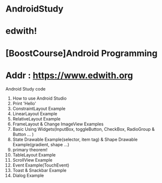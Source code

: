 # AndroidStudy
# edwith!
# [BoostCourse]Android Programming
# Addr : https://www.edwith.org 


Android Study code

1. How to use Android Studio
2. Print 'Hello'
3. ConstraintLayout Example
4. LinearLayout Example
5. RelativeLayout Example
6. FrameLayout & Change ImageView Examples
7. Basic Using Widgets(InputBox, toggleButton, CheckBox, RadioGroup & Button ... )
8. State Drawable Example(selector, item tag) & Shape Drawable Example(gradient, shape ...)
9. primary theorem!
10. TableLayout Example
11. ScrollView Example
12. Event Example(TouchEvent)
13. Toast & Snackbar Example
14. Dialog Example
